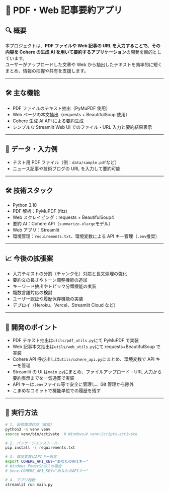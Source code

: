 # 📘 PDF・Web 記事要約アプリ

## 🔍 概要

本プロジェクトは、**PDF ファイルや Web 記事の URL を入力することで、その内容を Cohere の生成 AI を用いて要約するアプリケーション**の開発を目的としています。  
ユーザーがアップロードした文章や Web から抽出したテキストを効率的に短くまとめ、情報の把握や共有を支援します。

---

## 🛠️ 主な機能

- PDF ファイルのテキスト抽出（PyMuPDF 使用）
- Web ページの本文抽出（requests + BeautifulSoup 使用）
- Cohere 生成 AI API による要約生成
- シンプルな Streamlit Web UI でのファイル・URL 入力と要約結果表示

---

## 📂 データ・入力例

- テスト用 PDF ファイル（例：`data/sample.pdf`など）
- ニュース記事や技術ブログの URL を入力して要約可能

---

## 🛠 技術スタック

- Python 3.10
- PDF 解析：PyMuPDF (fitz)
- Web スクレイピング：requests + BeautifulSoup4
- 要約 AI：Cohere API（`summarize-xlarge`モデル）
- Web アプリ：Streamlit
- 環境管理：`requirements.txt`、環境変数による API キー管理（`.env`推奨）

---

## 📈 今後の拡張案

- 入力テキストの分割（チャンク化）対応と長文処理の強化
- 要約文の長さやトーン調整機能の追加
- キーワード抽出やトピック分類機能の実装
- 複数言語対応の検討
- ユーザー認証や履歴保存機能の実装
- デプロイ（Heroku、Vercel、Streamlit Cloud など）

---

## 📌 開発のポイント

- PDF テキスト抽出は`utils/pdf_utils.py`にて PyMuPDF で実装
- Web 記事本文抽出は`utils/web_utils.py`にて requests+BeautifulSoup で実装
- Cohere API 呼び出しは`utils/cohere_api.py`にまとめ、環境変数で API キーを管理
- Streamlit の UI は`main.py`にまとめ、ファイルアップロード・URL 入力から要約表示までを一気通貫で実装
- API キーは`.env`ファイル等で安全に管理し、Git 管理から除外
- こまめなコミットで機能単位での履歴を残す

---

## 📌 実行方法

```bash
# 1. 仮想環境作成（推奨）
python3 -m venv venv
source venv/bin/activate  # Windowsは venv\Scripts\activate

# 2. パッケージインストール
pip install -r requirements.txt

# 3. 環境変数にAPIキー設定
export COHERE_API_KEY="あなたのAPIキー"
# Windows PowerShellの場合
# $env:COHERE_API_KEY="あなたのAPIキー"

# 4. アプリ起動
streamlit run main.py
```
